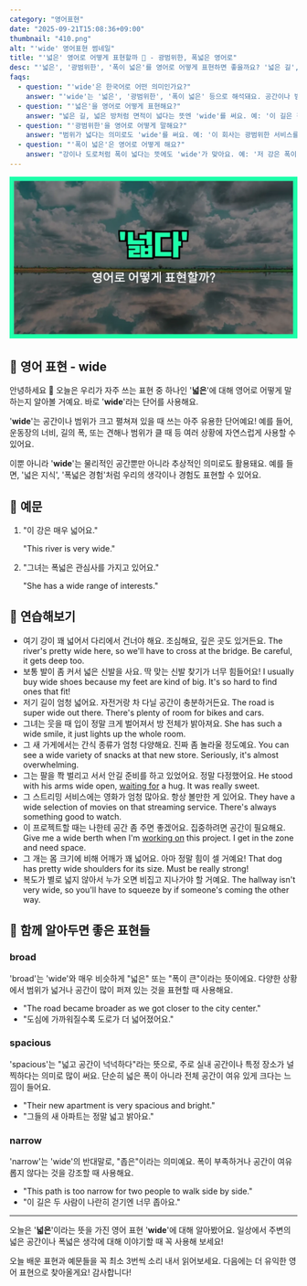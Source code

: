 ```yaml
---
category: "영어표현"
date: "2025-09-21T15:08:36+09:00"
thumbnail: "410.png"
alt: "'wide' 영어표현 썸네일"
title: "'넓은' 영어로 어떻게 표현할까 🌄 - 광범위한, 폭넓은 영어로"
desc: "'넓은', '광범위한', '폭이 넓은'를 영어로 어떻게 표현하면 좋을까요? '넓은 길', '폭이 넓은 강' 등을 영어로 표현하는 법을 배워봅시다. 다양한 예문을 통해서 연습하고 본인의 표현으로 만들어 보세요."
faqs: 
  - question: "'wide'은 한국어로 어떤 의미인가요?"
    answer: "'wide'는 '넓은', '광범위한', '폭이 넓은' 등으로 해석돼요. 공간이나 범위가 넓다는 느낌을 줄 때 많이 써요."
  - question: "'넓은'을 영어로 어떻게 표현해요?"
    answer: "넓은 길, 넓은 방처럼 면적이 넓다는 뜻엔 'wide'를 써요. 예: '이 길은 정말 넓어요.'는 'This road is really wide.'라고 해요."
  - question: "'광범위한'을 영어로 어떻게 말해요?"
    answer: "범위가 넓다는 의미로도 'wide'를 써요. 예: '이 회사는 광범위한 서비스를 제공해요.'는 'This company offers a wide range of services.'라고 해요."
  - question: "'폭이 넓은'은 영어로 어떻게 해요?"
    answer: "강이나 도로처럼 폭이 넓다는 뜻에도 'wide'가 맞아요. 예: '저 강은 폭이 아주 넓어요.'는 'That river is very wide.'라고 할 수 있어요."
---
```


!['wide' 영어표현](./410.png)

## 🌟 영어 표현 - wide

안녕하세요 👋 오늘은 우리가 자주 쓰는 표현 중 하나인 '**넓은**'에 대해 영어로 어떻게 말하는지 알아볼 거예요. 바로 '**wide**'라는 단어를 사용해요.

'**wide**'는 공간이나 범위가 크고 펼쳐져 있을 때 쓰는 아주 유용한 단어예요! 예를 들어, 운동장의 너비, 길의 폭, 또는 견해나 범위가 클 때 등 여러 상황에 자연스럽게 사용할 수 있어요.

이뿐 아니라 '**wide**'는 물리적인 공간뿐만 아니라 추상적인 의미로도 활용돼요. 예를 들면, '넓은 지식', '폭넓은 경험'처럼 우리의 생각이나 경험도 표현할 수 있어요.

## 📖 예문

1. "이 강은 매우 넓어요."

   "This river is very wide."

2. "그녀는 폭넓은 관심사를 가지고 있어요."

   "She has a wide range of interests."



## 💬 연습해보기

<ul data-interactive-list>

  <li data-interactive-item>
    <span data-toggler>여기 강이 꽤 넓어서 다리에서 건너야 해요. 조심해요, 깊은 곳도 있거든요.</span>
    <span data-answer>The river's pretty wide here, so we'll have to cross at the bridge. Be careful, it gets deep too.</span>
  </li>

  <li data-interactive-item>
    <span data-toggler>보통 발이 좀 커서 넓은 신발을 사요. 딱 맞는 신발 찾기가 너무 힘들어요!</span>
    <span data-answer>I usually buy wide shoes because my feet are kind of big. It's so hard to find ones that fit!</span>
  </li>

  <li data-interactive-item>
    <span data-toggler>저기 길이 엄청 넓어요. 자전거랑 차 다닐 공간이 충분하거든요.</span>
    <span data-answer>The road is super wide out there. There's plenty of room for bikes and cars.</span>
  </li>

  <li data-interactive-item>
    <span data-toggler>그녀는 웃을 때 입이 정말 크게 벌어져서 방 전체가 밝아져요.</span>
    <span data-answer>She has such a wide smile, it just lights up the whole room.</span>
  </li>

  <li data-interactive-item>
    <span data-toggler>그 새 가게에서는 간식 종류가 엄청 다양해요. 진짜 좀 놀라울 정도예요.</span>
    <span data-answer>You can see a wide variety of snacks at that new store. Seriously, it's almost overwhelming.</span>
  </li>

  <li data-interactive-item>
    <span data-toggler>그는 팔을 쫙 벌리고 서서 안길 준비를 하고 있었어요. 정말 다정했어요.</span>
    <span data-answer>He stood with his arms wide open, <a href="/blog/in-english/377.wait-for/">waiting for</a> a hug. It was really sweet.</span>
  </li>

  <li data-interactive-item>
    <span data-toggler>그 스트리밍 서비스에는 영화가 엄청 많아요. 항상 볼만한 게 있어요.</span>
    <span data-answer>They have a wide selection of movies on that streaming service. There's always something good to watch.</span>
  </li>

  <li data-interactive-item>
    <span data-toggler>이 프로젝트할 때는 나한테 공간 좀 주면 좋겠어요. 집중하려면 공간이 필요해요.</span>
    <span data-answer>Give me a wide berth when I'm <a href="/blog/in-english/370.work-on/">working on</a> this project. I get in the zone and need space.</span>
  </li>

  <li data-interactive-item>
    <span data-toggler>그 개는 몸 크기에 비해 어깨가 꽤 넓어요. 아마 정말 힘이 셀 거예요!</span>
    <span data-answer>That dog has pretty wide shoulders for its size. Must be really strong!</span>
  </li>

  <li data-interactive-item>
    <span data-toggler>복도가 별로 넓지 않아서 누가 오면 비집고 지나가야 할 거예요.</span>
    <span data-answer>The hallway isn't very wide, so you'll have to squeeze by if someone's coming the other way.</span>
  </li>

</ul>

## 🤝 함께 알아두면 좋은 표현들

### broad

'broad'는 'wide'와 매우 비슷하게 "넓은" 또는 "폭이 큰"이라는 뜻이에요. 다양한 상황에서 범위가 넓거나 공간이 많이 퍼져 있는 것을 표현할 때 사용해요.

- "The road became broader as we got closer to the city center."
- "도심에 가까워질수록 도로가 더 넓어졌어요."

### spacious

'spacious'는 "넓고 공간이 넉넉하다"라는 뜻으로, 주로 실내 공간이나 특정 장소가 널찍하다는 의미로 많이 써요. 단순히 넓은 폭이 아니라 전체 공간이 여유 있게 크다는 느낌이 들어요.

- "Their new apartment is very spacious and bright."
- "그들의 새 아파트는 정말 넓고 밝아요."

### narrow

'narrow'는 'wide'의 반대말로, "좁은"이라는 의미예요. 폭이 부족하거나 공간이 여유롭지 않다는 것을 강조할 때 사용해요.

- "This path is too narrow for two people to walk side by side."
- "이 길은 두 사람이 나란히 걷기엔 너무 좁아요."

---

오늘은 '**넓은**'이라는 뜻을 가진 영어 표현 '**wide**'에 대해 알아봤어요. 일상에서 주변의 넓은 공간이나 폭넓은 생각에 대해 이야기할 때 꼭 사용해 보세요!

오늘 배운 표현과 예문들을 꼭 최소 3번씩 소리 내서 읽어보세요. 다음에는 더 유익한 영어 표현으로 찾아올게요! 감사합니다!

